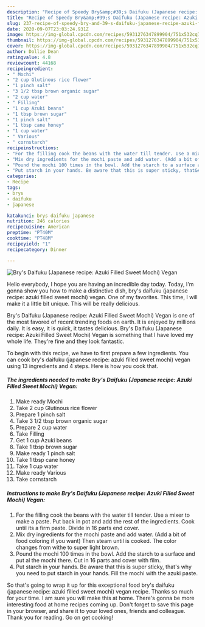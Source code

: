 ```yaml
---
description: "Recipe of Speedy Bry&amp;#39;s Daifuku (Japanese recipe: Azuki Filled Sweet Mochi) Vegan"
title: "Recipe of Speedy Bry&amp;#39;s Daifuku (Japanese recipe: Azuki Filled Sweet Mochi) Vegan"
slug: 237-recipe-of-speedy-bry-and-39-s-daifuku-japanese-recipe-azuki-filled-sweet-mochi-vegan
date: 2020-09-07T23:03:24.931Z
image: https://img-global.cpcdn.com/recipes/5931276347899904/751x532cq70/brys-daifuku-japanese-recipe-azuki-filled-sweet-mochi-vegan-recipe-main-photo.jpg
thumbnail: https://img-global.cpcdn.com/recipes/5931276347899904/751x532cq70/brys-daifuku-japanese-recipe-azuki-filled-sweet-mochi-vegan-recipe-main-photo.jpg
cover: https://img-global.cpcdn.com/recipes/5931276347899904/751x532cq70/brys-daifuku-japanese-recipe-azuki-filled-sweet-mochi-vegan-recipe-main-photo.jpg
author: Dollie Dean
ratingvalue: 4.8
reviewcount: 44168
recipeingredient:
- " Mochi"
- "2 cup Glutinous rice flower"
- "1 pinch salt"
- "3 1/2 tbsp brown organic sugar"
- "2 cup water"
- " Filling"
- "1 cup Azuki beans"
- "1 tbsp brown sugar"
- "1 pinch salt"
- "1 tbsp cane honey"
- "1 cup water"
- " Various"
- " cornstarch"
recipeinstructions:
- "For the filling cook the beans with the water till tender. Use a mixer to make a paste. Put back in pot and add the rest of the ingredients. Cook until its a firm paste. Divide in 16 parts end cover."
- "Mix dry ingredients for the mochi paste and add water. (Add a bit of food coloring if you want) Then steam until is cooked. The color changes from withe to super light brown."
- "Pound the mochi 100 times in the bowl. Add the starch to a surface and put al the mochi there. Cut in 16 parts and cover with film."
- "Put starch in your hands. Be aware that this is super sticky, that&#39;s why you need to put starch in your hands. Fill the mochi with the azuki paste."
categories:
- Recipe
tags:
- brys
- daifuku
- japanese

katakunci: brys daifuku japanese 
nutrition: 246 calories
recipecuisine: American
preptime: "PT40M"
cooktime: "PT48M"
recipeyield: "1"
recipecategory: Dinner

---
```



![Bry&#39;s Daifuku (Japanese recipe: Azuki Filled Sweet Mochi) Vegan](https://img-global.cpcdn.com/recipes/5931276347899904/751x532cq70/brys-daifuku-japanese-recipe-azuki-filled-sweet-mochi-vegan-recipe-main-photo.jpg)

Hello everybody, I hope you are having an incredible day today. Today, I'm gonna show you how to make a distinctive dish, bry&#39;s daifuku (japanese recipe: azuki filled sweet mochi) vegan. One of my favorites. This time, I will make it a little bit unique. This will be really delicious.

Bry&#39;s Daifuku (Japanese recipe: Azuki Filled Sweet Mochi) Vegan is one of the most favored of recent trending foods on earth. It is enjoyed by millions daily. It is easy, it is quick, it tastes delicious. Bry&#39;s Daifuku (Japanese recipe: Azuki Filled Sweet Mochi) Vegan is something that I have loved my whole life. They're fine and they look fantastic.




To begin with this recipe, we have to first prepare a few ingredients. You can cook bry&#39;s daifuku (japanese recipe: azuki filled sweet mochi) vegan using 13 ingredients and 4 steps. Here is how you cook that.

<!--inarticleads1-->

##### The ingredients needed to make Bry&#39;s Daifuku (Japanese recipe: Azuki Filled Sweet Mochi) Vegan:

1. Make ready  Mochi
1. Take 2 cup Glutinous rice flower
1. Prepare 1 pinch salt
1. Take 3 1/2 tbsp brown organic sugar
1. Prepare 2 cup water
1. Take  Filling
1. Get 1 cup Azuki beans
1. Take 1 tbsp brown sugar
1. Make ready 1 pinch salt
1. Take 1 tbsp cane honey
1. Take 1 cup water
1. Make ready  Various
1. Take  cornstarch




<!--inarticleads2-->

##### Instructions to make Bry&#39;s Daifuku (Japanese recipe: Azuki Filled Sweet Mochi) Vegan:

1. For the filling cook the beans with the water till tender. Use a mixer to make a paste. Put back in pot and add the rest of the ingredients. Cook until its a firm paste. Divide in 16 parts end cover.
1. Mix dry ingredients for the mochi paste and add water. (Add a bit of food coloring if you want) Then steam until is cooked. The color changes from withe to super light brown.
1. Pound the mochi 100 times in the bowl. Add the starch to a surface and put al the mochi there. Cut in 16 parts and cover with film.
1. Put starch in your hands. Be aware that this is super sticky, that&#39;s why you need to put starch in your hands. Fill the mochi with the azuki paste.




So that's going to wrap it up for this exceptional food bry&#39;s daifuku (japanese recipe: azuki filled sweet mochi) vegan recipe. Thanks so much for your time. I am sure you will make this at home. There's gonna be more interesting food at home recipes coming up. Don't forget to save this page in your browser, and share it to your loved ones, friends and colleague. Thank you for reading. Go on get cooking!
